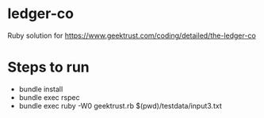# ledger-co

Ruby solution for https://www.geektrust.com/coding/detailed/the-ledger-co

# Steps to run

* bundle install
* bundle exec rspec
* bundle exec ruby -W0 geektrust.rb $(pwd)/testdata/input3.txt

